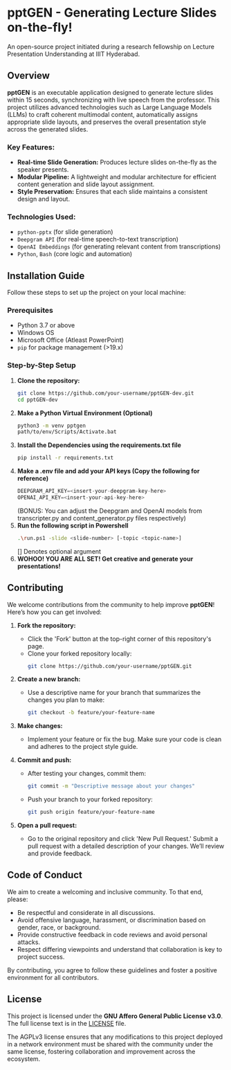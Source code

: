 # pptGEN - Generating Lecture Slides on-the-fly!

An open-source project initiated during a research fellowship on Lecture Presentation Understanding at IIIT Hyderabad.

## Overview

**pptGEN** is an executable application designed to generate lecture slides within 15 seconds, synchronizing with live speech from the professor. This project utilizes advanced technologies such as Large Language Models (LLMs) to craft coherent multimodal content, automatically assigns appropriate slide layouts, and preserves the overall presentation style across the generated slides.

### Key Features:
- **Real-time Slide Generation:** Produces lecture slides on-the-fly as the speaker presents.
- **Modular Pipeline:** A lightweight and modular architecture for efficient content generation and slide layout assignment.
- **Style Preservation:** Ensures that each slide maintains a consistent design and layout.
  
### Technologies Used:
- `python-pptx` (for slide generation)
- `Deepgram API` (for real-time speech-to-text transcription)
- `OpenAI Embeddings` (for generating relevant content from transcriptions)
- `Python`, `Bash` (core logic and automation)

## Installation Guide

Follow these steps to set up the project on your local machine:

### Prerequisites
- Python 3.7 or above
- Windows OS
- Microsoft Office (Atleast PowerPoint)
- `pip` for package management (>19.x)

### Step-by-Step Setup

1. **Clone the repository:**
   ```bash
   git clone https://github.com/your-username/pptGEN-dev.git
   cd pptGEN-dev
   ```
2. **Make a Python Virtual Environment (Optional)**
   ```bash
   python3 -m venv pptgen
   path/to/env/Scripts/Activate.bat
   ```
3. **Install the Dependencies using the requirements.txt file**
   ```bash
   pip install -r requirements.txt
   ```
4. **Make a .env file and add your API keys (Copy the following for reference)**
   ```python
   DEEPGRAM_API_KEY=<insert-your-deepgram-key-here>
   OPENAI_API_KEY=<insert-your-api-key-here>
   ```
   (BONUS: You can adjust the Deepgram and OpenAI models from transcripter.py and content_generator.py files respectively)
5. **Run the following script in Powershell**
   ```bash
   .\run.ps1 -slide <slide-number> [-topic <topic-name>]
   ```
   \[] Denotes optional argument
6. **WOHOO! YOU ARE ALL SET! Get creative and generate your presentations!**

## Contributing

We welcome contributions from the community to help improve **pptGEN**! Here’s how you can get involved:

1. **Fork the repository:**
   - Click the 'Fork' button at the top-right corner of this repository's page.
   - Clone your forked repository locally:
     ```bash
     git clone https://github.com/your-username/pptGEN.git
     ```

2. **Create a new branch:**
   - Use a descriptive name for your branch that summarizes the changes you plan to make:
     ```bash
     git checkout -b feature/your-feature-name
     ```

3. **Make changes:**
   - Implement your feature or fix the bug. Make sure your code is clean and adheres to the project style guide.

4. **Commit and push:**
   - After testing your changes, commit them:
     ```bash
     git commit -m "Descriptive message about your changes"
     ```
   - Push your branch to your forked repository:
     ```bash
     git push origin feature/your-feature-name
     ```

5. **Open a pull request:**
   - Go to the original repository and click 'New Pull Request.' Submit a pull request with a detailed description of your changes. We’ll review and provide feedback.

## Code of Conduct

We aim to create a welcoming and inclusive community. To that end, please:

- Be respectful and considerate in all discussions.
- Avoid offensive language, harassment, or discrimination based on gender, race, or background.
- Provide constructive feedback in code reviews and avoid personal attacks.
- Respect differing viewpoints and understand that collaboration is key to project success.

By contributing, you agree to follow these guidelines and foster a positive environment for all contributors.

## License

This project is licensed under the **GNU Affero General Public License v3.0**. The full license text is in the [LICENSE](https://www.gnu.org/licenses/agpl-3.0.en.html#license-text) file.

The AGPLv3 license ensures that any modifications to this project deployed in a network environment must be shared with the community under the same license, fostering collaboration and improvement across the ecosystem.



